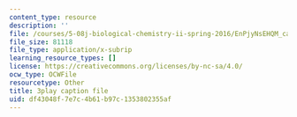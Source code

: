```yaml
---
content_type: resource
description: ''
file: /courses/5-08j-biological-chemistry-ii-spring-2016/EnPjyNsEHQM_captions.vtt
file_size: 81118
file_type: application/x-subrip
learning_resource_types: []
license: https://creativecommons.org/licenses/by-nc-sa/4.0/
ocw_type: OCWFile
resourcetype: Other
title: 3play caption file
uid: df43048f-7e7c-4b61-b97c-1353802355af
---
```

